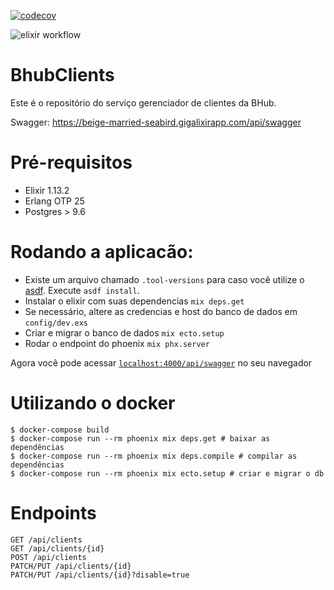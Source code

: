 [![codecov](https://codecov.io/gh/daniel-leal/bhub_clients/branch/main/graph/badge.svg?token=0I5AOXOJC2)](https://codecov.io/gh/daniel-leal/bhub_clients)

![elixir workflow](https://github.com/daniel-leal/bhub_clients/actions/workflows/elixir.yml/badge.svg)

# BhubClients

Este é o repositório do serviço gerenciador de clientes da BHub.

Swagger: https://beige-married-seabird.gigalixirapp.com/api/swagger

# Pré-requisitos

- Elixir 1.13.2
- Erlang OTP 25
- Postgres > 9.6

# Rodando a aplicacão:

- Existe um arquivo chamado `.tool-versions` para caso você utilize o
  [asdf](https://github.com/asdf-vm/asdf). Execute `asdf install`.
- Instalar o elixir com suas dependencias `mix deps.get`
- Se necessário, altere as credencias e host do banco de dados em `config/dev.exs`
- Criar e migrar o banco de dados `mix ecto.setup`
- Rodar o endpoint do phoenix `mix phx.server`

Agora você pode acessar [`localhost:4000/api/swagger`](http://localhost:4000) no seu
navegador

# Utilizando o docker

```shell
$ docker-compose build
$ docker-compose run --rm phoenix mix deps.get # baixar as dependências
$ docker-compose run --rm phoenix mix deps.compile # compilar as dependências
$ docker-compose run --rm phoenix mix ecto.setup # criar e migrar o db
```

# Endpoints

```
GET /api/clients
GET /api/clients/{id}
POST /api/clients
PATCH/PUT /api/clients/{id}
PATCH/PUT /api/clients/{id}?disable=true
```
